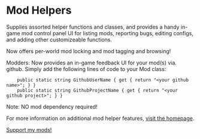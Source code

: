 # Mod Helpers

Supplies assorted helper functions and classes, and provides a handy in-game mod control panel UI for listing mods, reporting bugs, editing configs, and adding other customizeable functions.

Now offers per-world mod locking and mod tagging and browsing!

Modders: Now provides an in-game feedback UI for your mod(s) via. github. Simply add the following lines of code to your Mod class:

```
    public static string GithubUserName { get { return "<your github name>"; } }
    public static string GithubProjectName { get { return "<your github project>"; } }
```

Note: NO mod dependency required!

For more information on additional mod helper features, [visit the homepage](https://forums.terraria.org/index.php?threads/mod-helpers.63670/).

[Support my mods!](https://www.patreon.com/hamstar0)